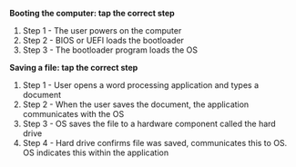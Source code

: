 **Booting the computer: tap the correct step**

1. Step 1 - The user powers on the computer
2. Step 2 - BIOS or UEFI loads the bootloader
3. Step 3 - The bootloader program loads the OS

**Saving a file: tap the correct step**

1. Step 1 - User opens a word processing application and types a document
2. Step 2 - When the user saves the document, the application communicates with the OS
3. Step 3 - OS saves the file to a hardware component called the hard drive
4. Step 4 - Hard drive confirms file was saved, communicates this to OS. OS indicates this within the application